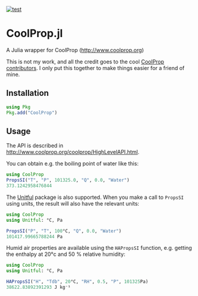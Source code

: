 
[![test](https://github.com/CoolProp/CoolProp.jl/actions/workflows/test.yml/badge.svg)](https://github.com/CoolProp/CoolProp.jl/actions/workflows/test.yml)

# CoolProp.jl
A Julia wrapper for CoolProp (http://www.coolprop.org)

This is not my work, and all the credit goes to the cool [CoolProp contributors](https://github.com/CoolProp/CoolProp/graphs/contributors). I only put this together to make things easier for a friend of mine.  

## Installation
```julia
using Pkg
Pkg.add("CoolProp")
```

## Usage
The API is described in http://www.coolprop.org/coolprop/HighLevelAPI.html.

You can obtain e.g. the boiling point of water like this:
```julia
using CoolProp
PropsSI("T", "P", 101325.0, "Q", 0.0, "Water")
373.1242958476844
```

The [Unitful](https://github.com/PainterQubits/Unitful.jl) package is also supported. When you make a call to `PropsSI` using units, the result will also have the relevant units:

```julia
using CoolProp
using Unitful: °C, Pa

PropsSI("P", "T", 100°C, "Q", 0.0, "Water")
101417.99665788244 Pa
```

Humid air properties are available using the `HAPropsSI` function, e.g. getting the enthalpy at 20°c and 50 % relative humidity:

```julia
using CoolProp
using Unitful: °C, Pa

HAPropsSI("H", "Tdb", 20°C, "RH", 0.5, "P", 101325Pa)
38622.83892391293 J kg⁻¹
```